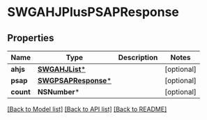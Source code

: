 # SWGAHJPlusPSAPResponse

## Properties
Name | Type | Description | Notes
------------ | ------------- | ------------- | -------------
**ahjs** | [**SWGAHJList***](SWGAHJList.md) |  | [optional] 
**psap** | [**SWGPSAPResponse***](SWGPSAPResponse.md) |  | [optional] 
**count** | **NSNumber*** |  | [optional] 

[[Back to Model list]](../README.md#documentation-for-models) [[Back to API list]](../README.md#documentation-for-api-endpoints) [[Back to README]](../README.md)



